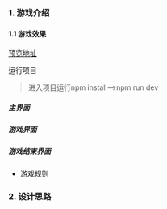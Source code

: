 ### 1. 游戏介绍

#### 1.1 游戏效果

[预览地址](https://fttony.github.io/explame/floors/)

运行项目

>进入项目运行npm install——>npm run dev

##### 主界面


##### 游戏界面

##### 游戏结束界面


- 游戏规则

### 2. 设计思路

